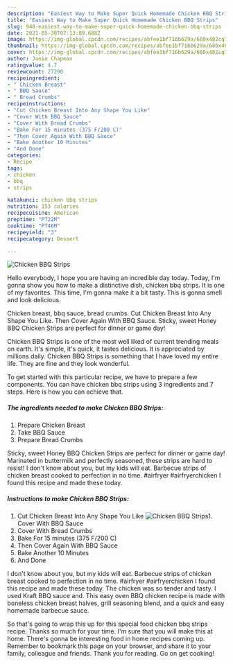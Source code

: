 ```yaml
---
description: "Easiest Way to Make Super Quick Homemade Chicken BBQ Strips"
title: "Easiest Way to Make Super Quick Homemade Chicken BBQ Strips"
slug: 948-easiest-way-to-make-super-quick-homemade-chicken-bbq-strips
date: 2021-05-30T07:13:09.688Z
image: https://img-global.cpcdn.com/recipes/abfee1bf716b629a/680x482cq70/chicken-bbq-strips-recipe-main-photo.jpg
thumbnail: https://img-global.cpcdn.com/recipes/abfee1bf716b629a/680x482cq70/chicken-bbq-strips-recipe-main-photo.jpg
cover: https://img-global.cpcdn.com/recipes/abfee1bf716b629a/680x482cq70/chicken-bbq-strips-recipe-main-photo.jpg
author: Janie Chapman
ratingvalue: 4.7
reviewcount: 27290
recipeingredient:
- " Chicken Breast"
- " BBQ Sauce"
- " Bread Crumbs"
recipeinstructions:
- "Cut Chicken Breast Into Any Shape You Like"
- "Cover With BBQ Sauce"
- "Cover With Bread Crumbs"
- "Bake For 15 minutes (375 F/200 C)"
- "Then Cover Again With BBQ Sauce"
- "Bake Another 10 Minutes"
- "And Done"
categories:
- Recipe
tags:
- chicken
- bbq
- strips

katakunci: chicken bbq strips 
nutrition: 153 calories
recipecuisine: American
preptime: "PT22M"
cooktime: "PT46M"
recipeyield: "3"
recipecategory: Dessert

---
```



![Chicken BBQ Strips](https://img-global.cpcdn.com/recipes/abfee1bf716b629a/680x482cq70/chicken-bbq-strips-recipe-main-photo.jpg)

Hello everybody, I hope you are having an incredible day today. Today, I'm gonna show you how to make a distinctive dish, chicken bbq strips. It is one of my favorites. This time, I'm gonna make it a bit tasty. This is gonna smell and look delicious.

Chicken breast, bbq sauce, bread crumbs. Cut Chicken Breast Into Any Shape You Like. Then Cover Again With BBQ Sauce. Sticky, sweet Honey BBQ Chicken Strips are perfect for dinner or game day!

Chicken BBQ Strips is one of the most well liked of current trending meals on earth. It's simple, it's quick, it tastes delicious. It is appreciated by millions daily. Chicken BBQ Strips is something that I have loved my entire life. They are fine and they look wonderful.


To get started with this particular recipe, we have to prepare a few components. You can have chicken bbq strips using 3 ingredients and 7 steps. Here is how you can achieve that.

<!--inarticleads1-->

##### The ingredients needed to make Chicken BBQ Strips:

1. Prepare  Chicken Breast
1. Take  BBQ Sauce
1. Prepare  Bread Crumbs


Sticky, sweet Honey BBQ Chicken Strips are perfect for dinner or game day! Marinated in buttermilk and perfectly seasoned, these strips are hard to resist! I don&#39;t know about you, but my kids will eat. Barbecue strips of chicken breast cooked to perfection in no time. #airfryer #airfryerchicken I found this recipe and made these today. 

<!--inarticleads2-->

##### Instructions to make Chicken BBQ Strips:

1. Cut Chicken Breast Into Any Shape You Like
<img src="https://img-global.cpcdn.com/steps/27ed41eb1c25d687/160x128cq70/chicken-bbq-strips-recipe-step-1-photo.jpg" alt="Chicken BBQ Strips">1. Cover With BBQ Sauce
1. Cover With Bread Crumbs
1. Bake For 15 minutes (375 F/200 C)
1. Then Cover Again With BBQ Sauce
1. Bake Another 10 Minutes
1. And Done


I don&#39;t know about you, but my kids will eat. Barbecue strips of chicken breast cooked to perfection in no time. #airfryer #airfryerchicken I found this recipe and made these today. The chicken was so tender and tasty. I used Kraft BBQ sauce and. This easy oven BBQ chicken recipe is made with boneless chicken breast halves, grill seasoning blend, and a quick and easy homemade barbecue sauce. 

So that's going to wrap this up for this special food chicken bbq strips recipe. Thanks so much for your time. I'm sure that you will make this at home. There's gonna be interesting food in home recipes coming up. Remember to bookmark this page on your browser, and share it to your family, colleague and friends. Thank you for reading. Go on get cooking!
